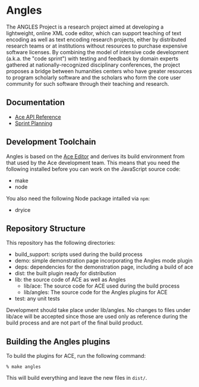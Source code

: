# Angles

The ANGLES Project is a research project aimed at developing a 
lightweight, online XML code editor, which can support teaching of 
text encoding as well as text encoding research projects, either by 
distributed research teams or at institutions without resources to 
purchase expensive software licenses. By combining the model of 
intensive code development (a.k.a. the "code sprint") with testing 
and feedback by domain experts gathered at nationally-recognized 
disciplinary conferences, the project proposes a bridge between 
humanities centers who have greater resources to program scholarly 
software and the scholars who form the core user community for such 
software through their teaching and research.

## Documentation

* [Ace API Reference](http://ace.ajax.org/#nav=api)
* [Sprint Planning](https://github.com/umd-mith/angles/wiki/Sprint-Planning)

## Development Toolchain

Angles is based on the [Ace Editor](http://ace.ajax.org/) and derives its
build environment from that used by the Ace development team. This means that
you need the following installed before you can work on the JavaScript
source code:

* make
* node

You also need the following Node package intalled via `npm`:

* dryice

## Repository Structure

This repository has the following directories:

* build\_support: scripts used during the build process
* demo: simple demonstration page incorporating the Angles mode plugin
* deps: dependencies for the demonstration page, including a build of ace
* dist: the built plugin ready for distribution
* lib: the source code of ACE as well as Angles
    - lib/ace: The source code for ACE used during the build process
    - lib/angles: The source code for the Angles plugins for ACE
* test: any unit tests

Development should take place under lib/angles. No changes to files under
lib/ace will be accepted since those are used only as reference during the
build process and are not part of the final build product.

## Building the Angles plugins

To build the plugins for ACE, run the following command:

    % make angles

This will build everything and leave the new files in `dist/`.

